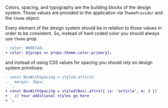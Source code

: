 Colors, spacing, and typography are the building blocks of the design system. Those values are provided to the application via `ThemeProvider` and the `theme` object.

Every element of the design system should be in relation to those values in order to be consistent. So, instead of hard coded color you should always use `theme` prop.

```diff
- color: #8667a8;
+ color: ${props => props.theme.color.primary};
```

and instead of using CSS values for spacing you should rely on design system primitives:

```diff
- const BoxWithSpacing = styled.article`
-   margin: 16px;
- `;
+ const BoxWithSpacing = styled(Box).attrs({ is: 'article', m: 3 })`
+   // Your additional styles go here
+ `;
```
